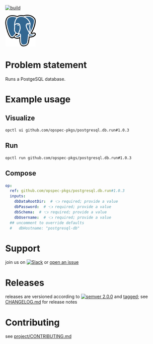 [![build](https://github.com/opspec-pkgs/postgresql.db.run/actions/workflows/build.yml/badge.svg)](https://github.com/opspec-pkgs/postgresql.db.run/actions/workflows/build.yml)


<img src="icon.svg" alt="icon" height="100px">

# Problem statement

Runs a PostgeSQL database.

# Example usage

## Visualize

```shell
opctl ui github.com/opspec-pkgs/postgresql.db.run#1.0.3
```

## Run

```
opctl run github.com/opspec-pkgs/postgresql.db.run#1.0.3
```

## Compose

```yaml
op:
  ref: github.com/opspec-pkgs/postgresql.db.run#1.0.3
  inputs:
    dbDataRootDir:  # 👈 required; provide a value
    dbPassword:  # 👈 required; provide a value
    dbSchema:  # 👈 required; provide a value
    dbUsername:  # 👈 required; provide a value
  ## uncomment to override defaults
  #   dbHostname: "postgresql-db"
```

# Support

join us on
[![Slack](https://img.shields.io/badge/slack-opctl-E01563.svg)](https://join.slack.com/t/opctl/shared_invite/zt-51zodvjn-Ul_UXfkhqYLWZPQTvNPp5w)
or
[open an issue](https://github.com/opspec-pkgs/postgresql.db.run/issues)

# Releases

releases are versioned according to
[![semver 2.0.0](https://img.shields.io/badge/semver-2.0.0-brightgreen.svg)](http://semver.org/spec/v2.0.0.html)
and [tagged](https://git-scm.com/book/en/v2/Git-Basics-Tagging); see
[CHANGELOG.md](CHANGELOG.md) for release notes

# Contributing

see
[project/CONTRIBUTING.md](https://github.com/opspec-pkgs/project/blob/main/CONTRIBUTING.md)
